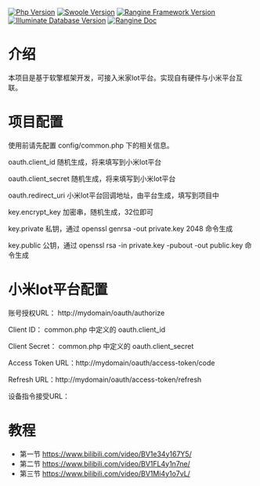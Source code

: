 [![Php Version](https://img.shields.io/badge/php-%3E=7.1-brightgreen.svg)](https://secure.php.net/)
[![Swoole Version](https://img.shields.io/badge/swoole-%3E=4.3.0-brightgreen.svg)](https://github.com/swoole/swoole-src)
[![Rangine Framework Version](https://img.shields.io/badge/rangine-%3E=0.0.1-brightgreen.svg)](https://github.com/we7coreteam/w7-rangine)
[![Illuminate Database Version](https://img.shields.io/badge/illuminate/database-%3E=5.6.0-brightgreen.svg)](https://github.com/illuminate/database)
[![Rangine Doc](https://img.shields.io/badge/docs-passing-green.svg?maxAge=2592000)](https://wiki.w7.cc/chapter/1?id=1175#)


# 介绍

本项目是基于软擎框架开发，可接入米家Iot平台。实现自有硬件与小米平台互联。

# 项目配置

使用前请先配置 config/common.php 下的相关信息。

oauth.client_id 随机生成，将来填写到小米Iot平台

oauth.client_secret 随机生成，将来填写到小米Iot平台

oauth.redirect_uri 小米Iot平台回调地址，由平台生成，填写到项目中


key.encrypt_key 加密串，随机生成，32位即可

key.private 私钥，通过 openssl genrsa -out private.key 2048 命令生成

key.public 公钥，通过 openssl rsa -in private.key -pubout -out public.key 命令生成


# 小米Iot平台配置

账号授权URL： http://mydomain/oauth/authorize

Client ID： common.php 中定义的 oauth.client_id

Client Secret： common.php 中定义的 oauth.client_secret

Access Token URL：http://mydomain/oauth/access-token/code

Refresh URL：http://mydomain/oauth/access-token/refresh

设备指令接受URL：


# 教程

 - 第一节 https://www.bilibili.com/video/BV1e34y167Y5/
 - 第二节 https://www.bilibili.com/video/BV1FL4y1n7ne/
 - 第三节 https://www.bilibili.com/video/BV1Mi4y1o7vL/











